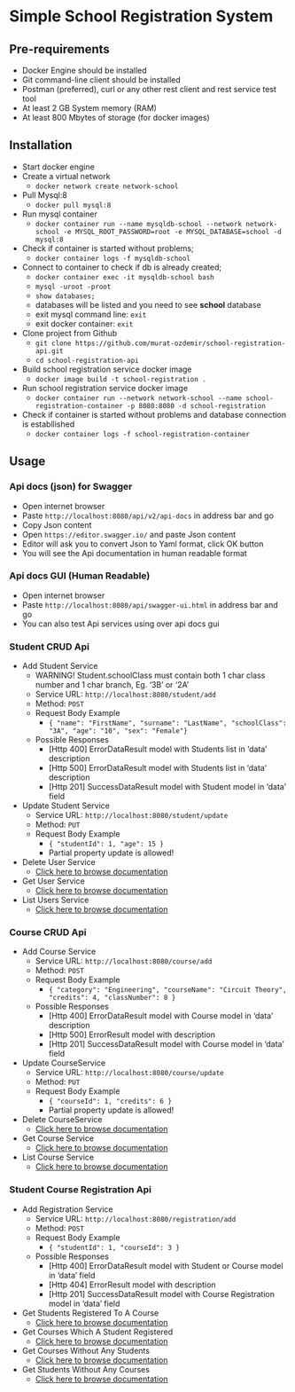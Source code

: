 # Simple School Registration System
## Pre-requirements
 - Docker Engine should be installed
 - Git command-line client should be installed
 - Postman (preferred), curl or any other rest client and rest service test tool
 - At least 2 GB System memory (RAM)
 - At least 800 Mbytes of storage (for docker images)

## Installation
 - Start docker engine
 - Create a virtual network
	 - `docker network create network-school`
 - Pull Mysql:8
	 - `docker pull mysql:8`
 - Run mysql container
	 - `docker container run --name mysqldb-school --network network-school -e MYSQL_ROOT_PASSWORD=root -e MYSQL_DATABASE=school -d mysql:8`
 - Check if container is started without problems;
	 - `docker container logs -f mysqldb-school`
 - Connect to container to check if db is already created;
	 - `docker container exec -it mysqldb-school bash`
	 - `mysql -uroot -proot`
	 - `show databases;`
	 - databases will be listed and you need to see **school** database
	 - exit mysql command line: `exit`
	 - exit docker container: `exit`
 - Clone project from Github
	 - `git clone https://github.com/murat-ozdemir/school-registration-api.git`
	 - `cd school-registration-api`
 - Build school registration service docker image
	 - `docker image build -t school-registration .`
 - Run school registration service docker image
	 - `docker container run --network network-school --name school-registration-container -p 8080:8080 -d school-registration`
 - Check if container is started without problems and database connection is establlished
	 - `docker container logs -f school-registration-container`

## Usage
### Api docs (json) for Swagger
 - Open internet browser
 - Paste `http://localhost:8080/api/v2/api-docs` in address bar and go
 - Copy Json content
 - Open `https://editor.swagger.io/` and paste Json content
 - Editor will ask you to convert Json to Yaml format, click OK button
 - You will see the Api documentation in human readable format

### Api docs GUI (Human Readable)
 - Open internet browser
 - Paste `http://localhost:8080/api/swagger-ui.html` in address bar and go
 - You can also test Api services using over api docs gui

### Student CRUD Api
 - Add Student Service
	 - WARNING! Student.schoolClass must contain both 1 char class number and 1 char branch, Eg. ‘3B’ or ‘2A’
	 - Service URL: `http://localhost:8080/student/add`
	 - Method: `POST`
	 - Request Body Example
		 - `{ "name": "FirstName", "surname": "LastName", "schoolClass": "3A", "age": "10", "sex": "Female"}`
	 - Possible Responses
		 - [Http 400] ErrorDataResult model with Students list in ‘data’ description
		 - [Http 500] ErrorDataResult model with Students list in ‘data’ description
		 - [Http 201] SuccessDataResult model with Student model in ‘data’ field
 - Update Student Service
	 - Service URL: `http://localhost:8080/student/update`
	 - Method: `PUT`
	 - Request Body Example
		 - `{ "studentId": 1, "age": 15 }`
		 - Partial property update is allowed!
 - Delete User Service
	 - [Click here to browse documentation](http://localhost:8080/api/swagger-ui.html)
 - Get User Service
	 - [Click here to browse documentation](http://localhost:8080/api/swagger-ui.html)
 - List Users Service
	 - [Click here to browse documentation](http://localhost:8080/api/swagger-ui.html)

### Course CRUD Api
 - Add Course Service
	 - Service URL: `http://localhost:8080/course/add`
	 - Method: `POST`
	 - Request Body Example
		 - `{ "category": "Engineering", "courseName": "Circuit Theory", "credits": 4, "classNumber": 8 }`
	 - Possible Responses
		 - [Http 400] ErrorDataResult model with Course model in ‘data’ description
		 - [Http 500] ErrorResult model with description
		 - [Http 201] SuccessDataResult model with Course model in ‘data’ field
 - Update CourseService
	 - Service URL: `http://localhost:8080/course/update`
	 - Method: `PUT`
	 - Request Body Example
		 - `{ "courseId": 1, "credits": 6 }`
		 - Partial property update is allowed!
 - Delete CourseService
	 - [Click here to browse documentation](http://localhost:8080/api/swagger-ui.html)
 - Get Course Service
	 - [Click here to browse documentation](http://localhost:8080/api/swagger-ui.html)
 - List Course Service
	 - [Click here to browse documentation](http://localhost:8080/api/swagger-ui.html)

### Student Course Registration Api 
 - Add Registration Service
	 - Service URL: `http://localhost:8080/registration/add`
	 - Method: `POST`
	 - Request Body Example
		 - `{ "studentId": 1, "courseId": 3 }`
	 - Possible Responses
		 - [Http 400] ErrorDataResult model with Student or Course model in ‘data’ field
		 - [Http 404] ErrorResult model with description
		 - [Http 201] SuccessDataResult model with Course Registration model in ‘data’ field
 - Get Students Registered To A Course
	 - [Click here to browse documentation](http://localhost:8080/api/swagger-ui.html)
 - Get Courses Which A Student Registered
	 - [Click here to browse documentation](http://localhost:8080/api/swagger-ui.html)
 - Get Courses Without Any Students
	 - [Click here to browse documentation](http://localhost:8080/api/swagger-ui.html)
 - Get Students Without Any Courses
	 - [Click here to browse documentation](http://localhost:8080/api/swagger-ui.html)